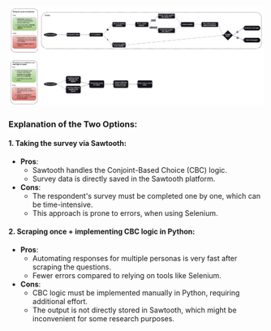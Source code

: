 ![Flowchart](design.png)

### Explanation of the Two Options:

#### 1. **Taking the survey via Sawtooth**:
   - **Pros**:
     - Sawtooth handles the Conjoint-Based Choice (CBC) logic.
     - Survey data is directly saved in the Sawtooth platform.
   - **Cons**:
     - The respondent's survey must be completed one by one, which can be time-intensive.
     - This approach is prone to errors, when using Selenium.

#### 2. **Scraping once + implementing CBC logic in Python**:
   - **Pros**:
     - Automating responses for multiple personas is very fast after scraping the questions.
     - Fewer errors compared to relying on tools like Selenium.
   - **Cons**:
     - CBC logic must be implemented manually in Python, requiring additional effort.
     - The output is not directly stored in Sawtooth, which might be inconvenient for some research purposes.
